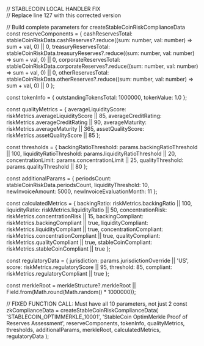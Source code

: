 // STABLECOIN LOCAL HANDLER FIX  
// Replace line 127 with this corrected version

// Build complete parameters for createStableCoinRiskComplianceData
const reserveComponents = {
    cashReservesTotal: stableCoinRiskData.cashReserves?.reduce((sum: number, val: number) => sum + val, 0) || 0,
    treasuryReservesTotal: stableCoinRiskData.treasuryReserves?.reduce((sum: number, val: number) => sum + val, 0) || 0,
    corporateReservesTotal: stableCoinRiskData.corporateReserves?.reduce((sum: number, val: number) => sum + val, 0) || 0,
    otherReservesTotal: stableCoinRiskData.otherReserves?.reduce((sum: number, val: number) => sum + val, 0) || 0
};

const tokenInfo = {
    outstandingTokensTotal: 1000000,
    tokenValue: 1.0
};

const qualityMetrics = {
    averageLiquidityScore: riskMetrics.averageLiquidityScore || 85,
    averageCreditRating: riskMetrics.averageCreditRating || 90,
    averageMaturity: riskMetrics.averageMaturity || 365,
    assetQualityScore: riskMetrics.assetQualityScore || 85
};

const thresholds = {
    backingRatioThreshold: params.backingRatioThreshold || 100,
    liquidityRatioThreshold: params.liquidityRatioThreshold || 20,
    concentrationLimit: params.concentrationLimit || 25,
    qualityThreshold: params.qualityThreshold || 80
};

const additionalParams = {
    periodsCount: stableCoinRiskData.periodsCount,
    liquidityThreshold: 10,
    newInvoiceAmount: 5000,
    newInvoiceEvaluationMonth: 11
};

const calculatedMetrics = {
    backingRatio: riskMetrics.backingRatio || 100,
    liquidityRatio: riskMetrics.liquidityRatio || 50,
    concentrationRisk: riskMetrics.concentrationRisk || 15,
    backingCompliant: riskMetrics.backingCompliant || true,
    liquidityCompliant: riskMetrics.liquidityCompliant || true,
    concentrationCompliant: riskMetrics.concentrationCompliant || true,
    qualityCompliant: riskMetrics.qualityCompliant || true,
    stableCoinCompliant: riskMetrics.stableCoinCompliant || true
};

const regulatoryData = {
    jurisdiction: params.jurisdictionOverride || 'US',
    score: riskMetrics.regulatoryScore || 95,
    threshold: 85,
    compliant: riskMetrics.regulatoryCompliant || true
};

const merkleRoot = merkleStructure?.merkleRoot || Field.from(Math.round(Math.random() * 1000000));

// FIXED FUNCTION CALL: Must have all 10 parameters, not just 2
const zkComplianceData = createStableCoinRiskComplianceData(
    'STABLECOIN_OPTIMMERKLE_10001',
    'StableCoin OptimMerkle Proof of Reserves Assessment',
    reserveComponents,
    tokenInfo,
    qualityMetrics,
    thresholds,
    additionalParams,
    merkleRoot,
    calculatedMetrics,
    regulatoryData
);
